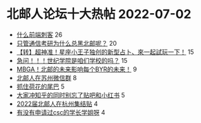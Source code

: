 # 北邮人论坛十大热帖 2022-07-02

- [什么前端刺客](https://bbs.byr.cn/article/Picture/3324716) 26
- [只管通信考研为什么总黑北邮呢？](https://bbs.byr.cn/article/Feeling/3190266) 20
- [【转】超神准！星座小王子独创的新型占卜、來一起試玩一下！](https://bbs.byr.cn/article/Constellations/326533) 15
- [急问！！！世纪学院是咱们学校的吗？](https://bbs.byr.cn/article/Job/2167320) 15
- [MBGA！北邮的未来影响每个BYR的未来！](https://bbs.byr.cn/article/Talking/6354329) 9
- [北邮人在苏州微信群](https://bbs.byr.cn/article/Jiangsu/113522) 8
- [抓住荷花的尾巴](https://bbs.byr.cn/article/Photo/273571) 5
- [大家冲知乎的同时别忘了贴吧和小红书](https://bbs.byr.cn/article/AimBUPT/107136) 5
- [2022届北邮人在杭州集结贴](https://bbs.byr.cn/article/Zhejiang/157562) 4
- [有没有申请过csc的学长学姐呀](https://bbs.byr.cn/article/GoAbroad/387269) 4


